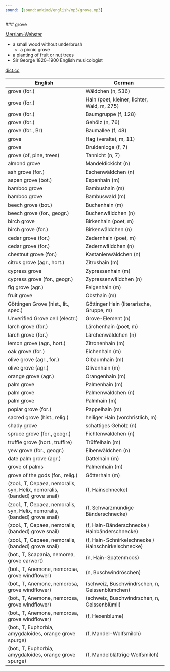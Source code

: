 ```yaml
---
sound: [sound:ankimd/english/mp3/grove.mp3]
---
```


\### grove

[Merriam-Webster](https://www.merriam-webster.com/dictionary/grove)

- a small wood without underbrush
    - a picnic grove
- a planting of fruit or nut trees
- Sir George 1820–1900 English musicologist

[dict.cc](https://www.dict.cc/grove)

| English        | German       |
| -------------- | ------------ |
| grove (for.) | Wäldchen (n, 536) |
| grove (for.) | Hain (poet, kleiner, lichter, Wald, m, 275) |
| grove (for.) | Baumgruppe (f, 128) |
| grove (for.) | Gehölz (n, 76) |
| grove (for., Br) | Baumallee (f, 48) |
| grove | Hag (veraltet, m, 11) |
| grove | Druidenloge (f, 7) |
| grove (of, pine, trees) | Tannicht (n, 7) |
| almond grove | Mandeldickicht (n) |
| ash grove (for.) | Eschenwäldchen (n) |
| aspen grove (bot.) | Espenhain (m) |
| bamboo grove | Bambushain (m) |
| bamboo grove | Bambuswald (m) |
| beech grove (bot.) | Buchenhain (m) |
| beech grove (for., geogr.) | Buchenwäldchen (n) |
| birch grove | Birkenhain (poet, m) |
| birch grove (for.) | Birkenwäldchen (n) |
| cedar grove (for.) | Zedernhain (poet, m) |
| cedar grove (for.) | Zedernwäldchen (n) |
| chestnut grove (for.) | Kastanienwäldchen (n) |
| citrus grove (agr., hort.) | Zitrushain (m) |
| cypress grove | Zypressenhain (m) |
| cypress grove (for., geogr.) | Zypressenwäldchen (n) |
| fig grove (agr.) | Feigenhain (m) |
| fruit grove | Obsthain (m) |
| Göttingen Grove (hist., lit., spec.) | Göttinger Hain (literarische, Gruppe, m) |
| Unverified Grove cell (electr.) | Grove-Element (n) |
| larch grove (for.) | Lärchenhain (poet, m) |
| larch grove (for.) | Lärchenwäldchen (n) |
| lemon grove (agr., hort.) | Zitronenhain (m) |
| oak grove (for.) | Eichenhain (m) |
| olive grove (agr., for.) | Ölbaumhain (m) |
| olive grove (agr.) | Olivenhain (m) |
| orange grove (agr.) | Orangenhain (m) |
| palm grove | Palmenhain (m) |
| palm grove | Palmenwäldchen (n) |
| palm grove | Palmhain (m) |
| poplar grove (for.) | Pappelhain (m) |
| sacred grove (hist., relig.) | heiliger Hain (vorchristlich, m) |
| shady grove | schattiges Gehölz (n) |
| spruce grove (for., geogr.) | Fichtenwäldchen (n) |
| truffle grove (hort., truffire) | Trüffelhain (m) |
| yew grove (for., geogr.) | Eibenwäldchen (n) |
| date palm grove (agr.) | Dattelhain (m) |
| grove of palms | Palmenhain (m) |
| grove of the gods (for., relig.) | Götterhain (m) |
|  (zool., T, Cepaea, nemoralis, syn, Helix, nemoralis, (banded) grove snail) |  (f, Hainschnecke) |
|  (zool., T, Cepaea, nemoralis, syn, Helix, nemoralis, (banded) grove snail) |  (f, Schwarzmündige Bänderschnecke) |
|  (zool., T, Cepaea, nemoralis, (banded) grove snail) |  (f, Hain-Bänderschnecke / Hainbänderschnecke) |
|  (zool., T, Cepaea, nemoralis, (banded) grove snail) |  (f, Hain-Schnirkelschnecke / Hainschnirkelschnecke) |
|  (bot., T, Scapania, nemorea, grove earwort) |  (n, Hain-Spatenmoos) |
|  (bot., T, Anemone, nemorosa, grove windflower) |  (n, Buschwindröschen) |
|  (bot., T, Anemone, nemorosa, grove windflower) |  (schweiz, Buschwindrschen, n, Geissenblümchen) |
|  (bot., T, Anemone, nemorosa, grove windflower) |  (schweiz, Buschwindrschen, n, Geissenblümli) |
|  (bot., T, Anemone, nemorosa, grove windflower) |  (f, Hexenblume) |
|  (bot., T, Euphorbia, amygdaloides, orange grove spurge) |  (f, Mandel-Wolfsmilch) |
|  (bot., T, Euphorbia, amygdaloides, orange grove spurge) |  (f, Mandelblättrige Wolfsmilch) |
